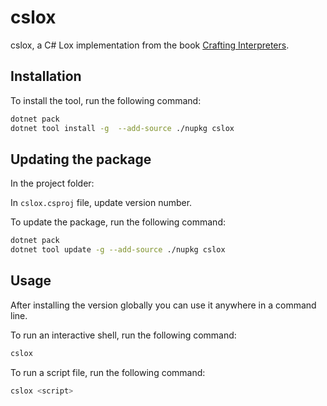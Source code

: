 ﻿# cslox
cslox, a C# Lox implementation from the book [Crafting Interpreters](https://craftinginterpreters.com/).

## Installation
To install the tool, run the following command:
```bash
dotnet pack
dotnet tool install -g  --add-source ./nupkg cslox
```

## ﻿Updating the package

In the project folder:

In `cslox.csproj` file, update version number.

To update the package, run the following command:
```bash
dotnet pack
dotnet tool update -g --add-source ./nupkg cslox
```

## Usage
After installing the version globally you can use it anywhere in a command line.

To run an interactive shell, run the following command:
```bash
cslox
```

To run a script file, run the following command:
```bash
cslox <script>
```
